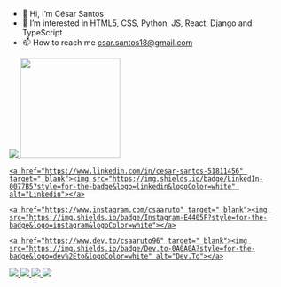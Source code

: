 
- 👋 Hi, I’m César Santos 
- 👀 I’m interested in HTML5, CSS, Python, JS, React, Django and TypeScript 
- 📫 How to reach me csar.santos18@gmail.com

<!---
cesarsantos96/cesarsantos96 is a ✨ special ✨ repository because its `README.md` (this file) appears on your GitHub profile.
You can click the Preview link to take a look at your changes.
--->
<div>

 <a href="https://github.com/cesarsantos96">
   
 
  <img heigth="180em" src="https://github-readme-stats.vercel.app/api?username=cesarsantos96&show_icons=true&theme=codeSTACKr">
 
 <img height="180em" src="https://github-readme-stats.vercel.app/api/top-langs/?username=cesarsantos96&show_icons=true&theme=codeSTACKr">
 
</div>

<div>
  <p align="left">
 
    <a href="https://www.linkedin.com/in/cesar-santos-51811456" target="_blank"><img src="https://img.shields.io/badge/LinkedIn-0077B5?style=for-the-badge&logo=linkedin&logoColor=white" alt="Linkedin"></a>
   
    <a href="https://www.instagram.com/csaaruto" target="_blank"><img src="https://img.shields.io/badge/Instagram-E4405F?style=for-the-badge&logo=instagram&logoColor=white"></a>
   
    <a href="https://www.dev.to/csaaruto96" target="_blank"><img src="https://img.shields.io/badge/Dev.to-0A0A0A?style=for-the-badge&logo=dev%2Eto&logoColor=white" alt="Dev.To"></a>
 </p> 
</div>
      
<div>
<img src="https://img.shields.io/badge/HTML5-E34F26?style=for-the-badge&logo=html5&logoColor=white">
<img src="https://img.shields.io/badge/CSS3-1572B6?style=for-the-badge&logo=css3&logoColor=white">
<img src="https://img.shields.io/badge/Python-FFD43B?style=for-the-badge&logo=python&logoColor=blue">
<img src="https://img.shields.io/badge/JavaScript-323330?style=for-the-badge&logo=javascript&logoColor=F7DF1E">
</div>
